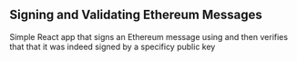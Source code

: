 ## Signing and Validating Ethereum Messages
Simple React app that signs an Ethereum message using and then verifies that that it was indeed signed by a specificy public key
